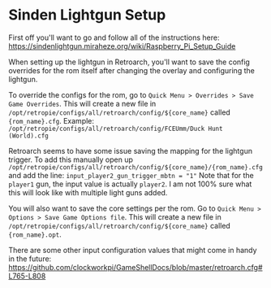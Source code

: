 # Sinden Lightgun Setup

First off you'll want to go and follow all of the instructions here:
https://sindenlightgun.miraheze.org/wiki/Raspberry_Pi_Setup_Guide

When setting up the lightgun in Retroarch, you'll want to save the config overrides for the rom itself after changing the overlay and configuring the lightgun.

To override the configs for the rom, go to `Quick Menu > Overrides > Save Game Overrides`.
This will create a new file in `/opt/retropie/configs/all/retroarch/config/${core_name}` called `{rom_name}.cfg`. Example: `/opt/retropie/configs/all/retroarch/config/FCEUmm/Duck Hunt (World).cfg`

Retroarch seems to have some issue saving the mapping for the lightgun trigger. To add this manually open up `/opt/retropie/configs/all/retroarch/config/${core_name}/{rom_name}.cfg` and add the line: `input_player2_gun_trigger_mbtn = "1"` Note that for the `player1` gun, the input value is actually `player2`. I am not 100% sure what this will look like with multiple light guns added.

You will also want to save the core settings per the rom. Go to `Quick Menu > Options > Save Game Options file`. This will create a new file in `/opt/retropie/configs/all/retroarch/config/${core_name}`  called `{rom_name}.opt`.

There are some other input configuration values that might come in handy in the future:
https://github.com/clockworkpi/GameShellDocs/blob/master/retroarch.cfg#L765-L808
